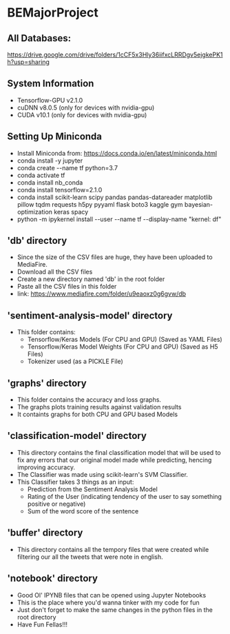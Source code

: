 # BEMajorProject

## All Databases:
https://drive.google.com/drive/folders/1cCF5x3Hly36iifxcLRRDgv5ejgkePK1h?usp=sharing

## System Information
- Tensorflow-GPU v2.1.0
- cuDNN v8.0.5 (only for devices with nvidia-gpu)
- CUDA v10.1 (only for devices with nvidia-gpu)

## Setting Up Miniconda
- Install Miniconda from: https://docs.conda.io/en/latest/miniconda.html
- conda install -y jupyter
- conda create --name tf python=3.7
- conda activate tf
- conda install nb_conda
- conda install tensorflow=2.1.0
- conda install scikit-learn scipy pandas pandas-datareader matplotlib pillow tqdm requests h5py pyyaml flask boto3 kaggle gym bayesian-optimization keras spacy
- python -m ipykernel install --user --name tf --display-name "kernel: df"

## 'db' directory
- Since the size of the CSV files are huge, they have been uploaded to MediaFire.
- Download all the CSV files
- Create a new directory named 'db' in the root folder
- Paste all the CSV files in this folder
- link: https://www.mediafire.com/folder/u9eaoxz0g6gvw/db

## 'sentiment-analysis-model' directory
- This folder contains:
  - Tensorflow/Keras Models (For CPU and GPU) (Saved as YAML Files)
  - Tensorflow/Keras Model Weights (For CPU and GPU) (Saved as H5 Files)
  - Tokenizer used (as a PICKLE File)

## 'graphs' directory
- This folder contains the accuracy and loss graphs.
- The graphs plots training results against validation results
- It containts graphs for both CPU and GPU based Models

## 'classification-model' directory
- This directory contains the final classification model that will be used to fix any errors that our original model made while predicting, hencing improving accuracy.
- The Classifier was made using scikit-learn's SVM Classifier.
- This Classifier takes 3 things as an input:
  - Prediction from the Sentiment Analysis Model
  - Rating of the User (indicating tendency of the user to say something positive or negative)
  - Sum of the word score of the sentence

## 'buffer' directory
- This directory contains all the tempory files that were created while filtering our all the tweets that were note in english.

## 'notebook' directory
- Good Ol' IPYNB files that can be opened using Jupyter Notebooks
- This is the place where you'd wanna tinker with my code for fun
- Just don't forget to make the same changes in the python files in the root directory
- Have Fun Fellas!!!
